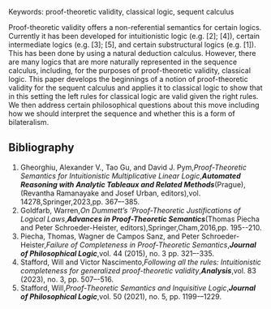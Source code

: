 


Keywords: proof-theoretic validity, classical logic, sequent calculus

Proof-theoretic validity offers a non-referential semantics for certain logics. Currently it has been developed for intuitionistic logic (e.g. [2]; [4]), certain intermediate logics (e.g. [3]; [5], and certain substructural logics (e.g. [1]). This has been done by using a natural deduction calculus. However, there are many logics that are more naturally represented in the sequence calculus, including, for the purposes of proof-theoretic validity, classical logic. This paper develops the beginnings of a notion of proof-theoretic validity for the sequent calculus and applies it to classical logic to show that in this setting the left rules for classical logic are valid given the right rules. We then address certain philosophical questions about this move including how we should interpret the sequence and whether this is a form of bilateralism.

## Bibliography
1. Gheorghiu, Alexander V., Tao Gu, and David J. Pym,_Proof-Theoretic Semantics for Intuitionistic Multiplicative Linear Logic_,**_Automated Reasoning with Analytic Tableaux and Related Methods_**(Prague),(Revantha Ramanayake and Josef Urban, editors),vol. 14278,Springer,2023,pp. 367–-385.
2. Goldfarb, Warren,_On Dummett’s ‘Proof-Theoretic Justifications of Logical Laws_,**_Advances in Proof-Theoretic Semantics_**(Thomas Piecha and Peter Schroeder-Heister, editors),Springer,Cham,2016,pp. 195--210.
3. Piecha, Thomas, Wagner de Campos Sanz, and Peter Schroeder-Heister,_Failure of Completeness in Proof-Theoretic Semantics_,**_Journal of Philosophical Logic_**,vol. 44 (2015), no. 3 pp. 321–-335.
4. Stafford, Will and Victor Nascimento,_Following all the rules: Intuitionistic completeness for generalized proof-theoretic validity_,**_Analysis_**,vol. 83 (2023), no. 3, pp. 507–-516.
5. Stafford, Will,_Proof-Theoretic Semantics and Inquisitive Logic_,**_Journal of Philosophical Logic_**,vol. 50 (2021), no. 5, pp. 1199-–1229.






